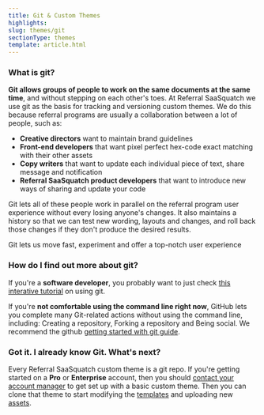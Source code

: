 ```yaml
---
title: Git & Custom Themes 
highlights: 
slug: themes/git
sectionType: themes
template: article.html
---
```



### What is git?

**Git allows groups of people to work on the same documents at the same time**, and 
without stepping on each other's toes. At Referral SaaSquatch we use git as the basis for tracking and versioning custom themes. We do this because referral programs
are usually a collaboration between a lot of people, such as:

 - **Creative directors** want to maintain brand guidelines
 - **Front-end developers** that want pixel perfect hex-code exact matching with their other assets
 - **Copy writers** that want to update each individual piece of text, share message and notification
 - **Referral SaaSquatch product developers** that want to introduce new ways of sharing and update your code
 
Git lets all of these people work in parallel on the referral program user experience without every losing anyone's changes. It also maintains a history so that 
we can test new wording, layouts and changes, and roll back those changes if they don't produce the desired results.

<p class="lead align-center well">Git lets us move fast, experiment and offer a top-notch user experience</p>

### How do I find out more about git?

If you're a **software developer**, you probably want to just check [this interative tutorial](https://try.github.io) on using git.

If you're **not comfortable using the command line right now**, GitHub lets you complete many Git-related actions without using the command line, 
including: Creating a repository, Forking a repository and Being social. We recommend the github [getting started with git guide](https://help.github.com/articles/set-up-git/).


### Got it. I already know Git. What's next?

Every Referral SaaSquatch custom theme is a git repo. If you're getting started on a **Pro** or **Enterprise** account, then 
you should [contact your account manager](mailto:support@saasquat.ch) to get set up with a basic custom theme. Then you
can clone that theme to start modifying the [templates](/themes/templates) and uploading new [assets](/themes/assets).